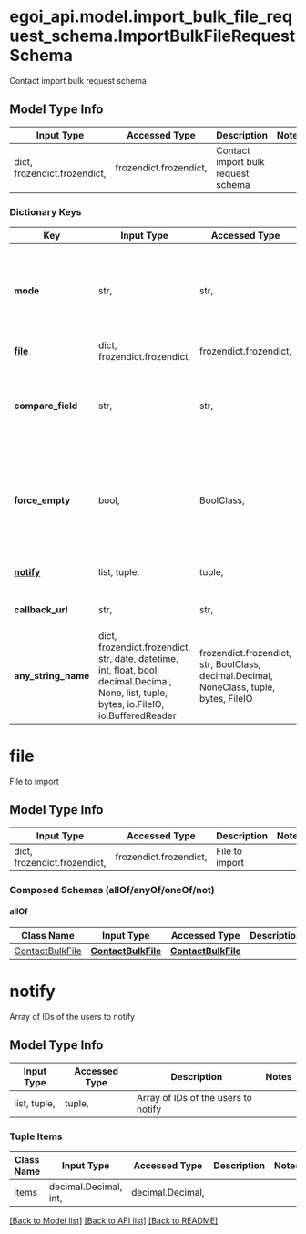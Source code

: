 # egoi_api.model.import_bulk_file_request_schema.ImportBulkFileRequestSchema

Contact import bulk request schema

## Model Type Info
Input Type | Accessed Type | Description | Notes
------------ | ------------- | ------------- | -------------
dict, frozendict.frozendict,  | frozendict.frozendict,  | Contact import bulk request schema | 

### Dictionary Keys
Key | Input Type | Accessed Type | Description | Notes
------------ | ------------- | ------------- | ------------- | -------------
**mode** | str,  | str,  | Add new contacts only (&#x27;add&#x27;) or add and replace existing ones (&#x27;update&#x27;) | must be one of ["add", "update", ] 
**[file](#file)** | dict, frozendict.frozendict,  | frozendict.frozendict,  | File to import | 
**compare_field** | str,  | str,  | Field ID which will be mapped for comparison to prevent duplicates) | 
**force_empty** | bool,  | BoolClass,  | If &#x27;true&#x27; accepts empty values and erases those fields | [optional] if omitted the server will use the default value of False
**[notify](#notify)** | list, tuple,  | tuple,  | Array of IDs of the users to notify | [optional] 
**callback_url** | str,  | str,  | Url to receive the report | [optional] 
**any_string_name** | dict, frozendict.frozendict, str, date, datetime, int, float, bool, decimal.Decimal, None, list, tuple, bytes, io.FileIO, io.BufferedReader | frozendict.frozendict, str, BoolClass, decimal.Decimal, NoneClass, tuple, bytes, FileIO | any string name can be used but the value must be the correct type | [optional]

# file

File to import

## Model Type Info
Input Type | Accessed Type | Description | Notes
------------ | ------------- | ------------- | -------------
dict, frozendict.frozendict,  | frozendict.frozendict,  | File to import | 

### Composed Schemas (allOf/anyOf/oneOf/not)
#### allOf
Class Name | Input Type | Accessed Type | Description | Notes
------------- | ------------- | ------------- | ------------- | -------------
[ContactBulkFile](ContactBulkFile.md) | [**ContactBulkFile**](ContactBulkFile.md) | [**ContactBulkFile**](ContactBulkFile.md) |  | 

# notify

Array of IDs of the users to notify

## Model Type Info
Input Type | Accessed Type | Description | Notes
------------ | ------------- | ------------- | -------------
list, tuple,  | tuple,  | Array of IDs of the users to notify | 

### Tuple Items
Class Name | Input Type | Accessed Type | Description | Notes
------------- | ------------- | ------------- | ------------- | -------------
items | decimal.Decimal, int,  | decimal.Decimal,  |  | 

[[Back to Model list]](../../README.md#documentation-for-models) [[Back to API list]](../../README.md#documentation-for-api-endpoints) [[Back to README]](../../README.md)

